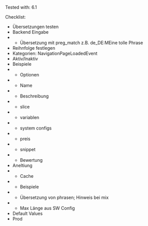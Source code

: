 Tested with:
6.1

Checklist:
- Übersetzungen testen
- Backend Eingabe
- - Übersetzung mit preg_match z.B. de_DE:MEine tolle Phrase
- Reihnfolge festlegen
- Kategorien: NavigationPageLoadedEvent
- Aktiv/Inaktiv
- Beispiele
- - Optionen
- - Name
- - Beschreibung
- - slice
- - variablen
- - system configs
- - preis
- - snippet
- - Bewertung
- Aneltiung
- - Cache
- - Beispiele
- - Übersetzung von phrasen; Hinweis bei mix
- - Max Länge aus SW Config
- Default Values
- Prod